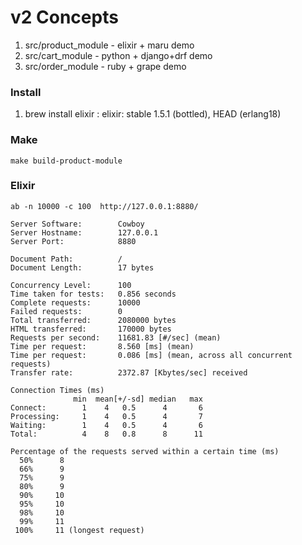 v2 Concepts
===========


1. src/product_module - elixir + maru demo
2. src/cart_module - python + django+drf demo
3. src/order_module - ruby + grape demo

### Install

1. brew install elixir : elixir: stable 1.5.1 (bottled), HEAD (erlang18)


### Make

```
make build-product-module
```



### Elixir

```
ab -n 10000 -c 100  http://127.0.0.1:8880/

Server Software:        Cowboy
Server Hostname:        127.0.0.1
Server Port:            8880

Document Path:          /
Document Length:        17 bytes

Concurrency Level:      100
Time taken for tests:   0.856 seconds
Complete requests:      10000
Failed requests:        0
Total transferred:      2080000 bytes
HTML transferred:       170000 bytes
Requests per second:    11681.83 [#/sec] (mean)
Time per request:       8.560 [ms] (mean)
Time per request:       0.086 [ms] (mean, across all concurrent requests)
Transfer rate:          2372.87 [Kbytes/sec] received

Connection Times (ms)
              min  mean[+/-sd] median   max
Connect:        1    4   0.5      4       6
Processing:     1    4   0.5      4       7
Waiting:        1    4   0.5      4       6
Total:          4    8   0.8      8      11

Percentage of the requests served within a certain time (ms)
  50%      8
  66%      9
  75%      9
  80%      9
  90%     10
  95%     10
  98%     10
  99%     11
 100%     11 (longest request)
```
